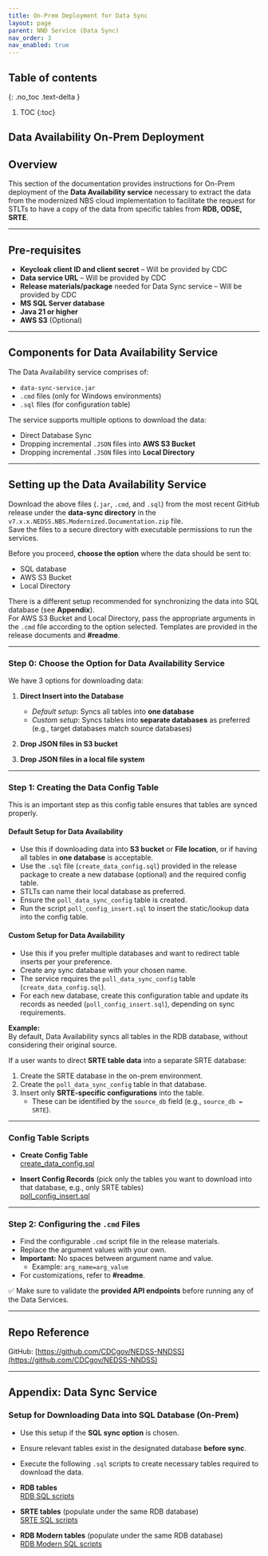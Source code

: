 ```yaml
---
title: On-Prem Deployment for Data Sync
layout: page
parent: NND Service (Data Sync)
nav_order: 3
nav_enabled: true
---
```


## Table of contents
{: .no_toc .text-delta }

1. TOC
{:toc}

## Data Availability On-Prem Deployment

## Overview
This section of the documentation provides instructions for On-Prem deployment of the **Data Availability service** necessary to extract the data from the modernized NBS cloud implementation to facilitate the request for STLTs to have a copy of the data from specific tables from **RDB, ODSE, SRTE**.

---

## Pre-requisites
- **Keycloak client ID and client secret** – Will be provided by CDC  
- **Data service URL** – Will be provided by CDC  
- **Release materials/package** needed for Data Sync service – Will be provided by CDC  
- **MS SQL Server database**  
- **Java 21 or higher**  
- **AWS S3** (Optional)

---

## Components for Data Availability Service
The Data Availability service comprises of:
- `data-sync-service.jar`  
- `.cmd` files (only for Windows environments)  
- `.sql` files (for configuration table)  

The service supports multiple options to download the data:
- Direct Database Sync  
- Dropping incremental `.JSON` files into **AWS S3 Bucket**  
- Dropping incremental `.JSON` files into **Local Directory**  

---

## Setting up the Data Availability Service
Download the above files (`.jar`, `.cmd`, and `.sql`) from the most recent GitHub release under the **data-sync directory** in the `v7.x.x.NEDSS.NBS.Modernized.Documentation.zip` file.  
Save the files to a secure directory with executable permissions to run the services.  

Before you proceed, **choose the option** where the data should be sent to:
- SQL database  
- AWS S3 Bucket  
- Local Directory  

There is a different setup recommended for synchronizing the data into SQL database (see **Appendix**).  
For AWS S3 Bucket and Local Directory, pass the appropriate arguments in the `.cmd` file according to the option selected. Templates are provided in the release documents and **#readme**.

---

### Step 0: Choose the Option for Data Availability Service
We have 3 options for downloading data:

1. **Direct Insert into the Database**  
   - *Default setup*: Syncs all tables into **one database**  
   - *Custom setup*: Syncs tables into **separate databases** as preferred (e.g., target databases match source databases)

2. **Drop JSON files in S3 bucket**

3. **Drop JSON files in a local file system**

---

### Step 1: Creating the Data Config Table
This is an important step as this config table ensures that tables are synced properly.

#### Default Setup for Data Availability
- Use this if downloading data into **S3 bucket** or **File location**, or if having all tables in **one database** is acceptable.  
- Use the `.sql` file (`create_data_config.sql`) provided in the release package to create a new database (optional) and the required config table.  
- STLTs can name their local database as preferred.  
- Ensure the `poll_data_sync_config` table is created.  
- Run the script `poll_config_insert.sql` to insert the static/lookup data into the config table.  

#### Custom Setup for Data Availability
- Use this if you prefer multiple databases and want to redirect table inserts per your preference.  
- Create any sync database with your chosen name.  
- The service requires the `poll_data_sync_config` table (`create_data_config.sql`).  
- For each new database, create this configuration table and update its records as needed (`poll_config_insert.sql`), depending on sync requirements.  

**Example:**  
By default, Data Availability syncs all tables in the RDB database, without considering their original source.  

If a user wants to direct **SRTE table data** into a separate SRTE database:
1. Create the SRTE database in the on-prem environment.  
2. Create the `poll_data_sync_config` table in that database.  
3. Insert only **SRTE-specific configurations** into the table.  
   - These can be identified by the `source_db` field (e.g., `source_db = SRTE`).  

---

### Config Table Scripts
- **Create Config Table**  
  [create_data_config.sql](https://github.com/CDCgov/NEDSS-NNDSS/blob/main/nnd-data-poll-service/src/main/resources/sql/rdb/create_data_config.sql)  

- **Insert Config Records** (pick only the tables you want to download into that database, e.g., only SRTE tables)  
  [poll_config_insert.sql](https://github.com/CDCgov/NEDSS-NNDSS/blob/main/nnd-data-poll-service/src/main/resources/sql/rdb/poll_config_insert.sql)  

---

### Step 2: Configuring the `.cmd` Files
- Find the configurable `.cmd` script file in the release materials.  
- Replace the argument values with your own.  
- **Important:** No spaces between argument name and value.  
  - Example: `arg_name=arg_value`  
- For customizations, refer to **#readme**.  

✅ Make sure to validate the **provided API endpoints** before running any of the Data Services.  

---

## Repo Reference
GitHub: [https://github.com/CDCgov/NEDSS-NNDSS](https://github.com/CDCgov/NEDSS-NNDSS)

---

## Appendix: Data Sync Service

### Setup for Downloading Data into SQL Database (On-Prem)
- Use this setup if the **SQL sync option** is chosen.  
- Ensure relevant tables exist in the designated database **before sync**.  
- Execute the following `.sql` scripts to create necessary tables required to download the data.

- **RDB tables**  
  [RDB SQL scripts](https://github.com/CDCgov/NEDSS-NNDSS/tree/main/nnd-data-poll-service/src/main/resources/sql/rdb)  

- **SRTE tables** (populate under the same RDB database)  
  [SRTE SQL scripts](https://github.com/CDCgov/NEDSS-NNDSS/tree/main/nnd-data-poll-service/src/main/resources/sql/srte)  

- **RDB Modern tables** (populate under the same RDB database)  
  [RDB Modern SQL scripts](https://github.com/CDCgov/NEDSS-NNDSS/tree/main/nnd-data-poll-service/src/main/resources/sql/rdb_modern)  
